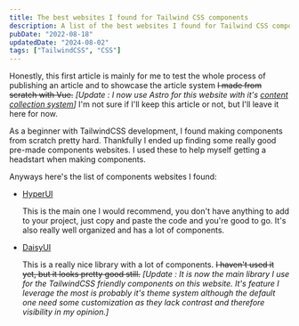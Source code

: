 ```yaml
---
title: The best websites I found for Tailwind CSS components
description: A list of the best websites I found for Tailwind CSS components
pubDate: "2022-08-18"
updatedDate: "2024-08-02"
tags: ["TailwindCSS", "CSS"]
---
```


Honestly, this first article is mainly for me to test the whole process of publishing an article and to showcase the article system ~~I made from scratch with Vue.~~ *\[Update : I now use Astro for this website with it's [content collection system](https://docs.astro.build/en/guides/content-collections/)\]* I'm not sure if I'll keep this article or not, but I'll leave it here for now.

As a beginner with TailwindCSS development, I found making components from scratch pretty hard. Thankfully I ended up finding some really good pre-made components websites. I used these to help myself getting a headstart when making components.

Anyways here's the list of components websites I found:

- [HyperUI](https://www.hyperui.dev/)

  This is the main one I would recommend, you don't have anything to add to your project, just copy and paste the code and you're good to go. It's also really well organized and has a lot of components.

- [DaisyUI](https://daisyui.com/)
  
  This is a really nice library with a lot of components. ~~I haven't used it yet, but it looks pretty good still.~~ *\[Update : It is now the main library I use for the TailwindCSS friendly components on this website. It's feature I leverage the most is probably it's theme system although the default one need some customization as they lack contrast and therefore visibility in my opinion.\]*
